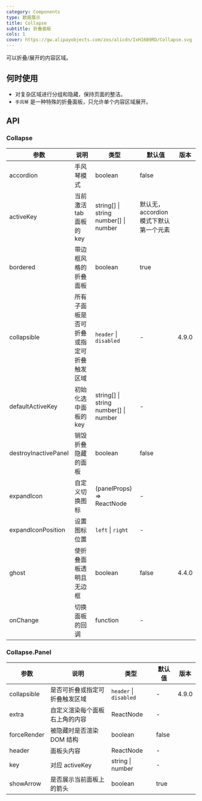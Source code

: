 ```yaml
---
category: Components
type: 数据展示
title: Collapse
subtitle: 折叠面板
cols: 1
cover: https://gw.alipayobjects.com/zos/alicdn/IxH16B9RD/Collapse.svg
---
```


可以折叠/展开的内容区域。

## 何时使用

- 对复杂区域进行分组和隐藏，保持页面的整洁。
- `手风琴` 是一种特殊的折叠面板，只允许单个内容区域展开。

## API

### Collapse

| 参数 | 说明 | 类型 | 默认值 | 版本 |
| --- | --- | --- | --- | --- |
| accordion | 手风琴模式 | boolean | false |  |
| activeKey | 当前激活 tab 面板的 key | string\[] \| string <br/> number\[] \| number | 默认无，accordion 模式下默认第一个元素 |  |
| bordered | 带边框风格的折叠面板 | boolean | true |  |
| collapsible | 所有子面板是否可折叠或指定可折叠触发区域 | `header` \| `disabled` | - | 4.9.0 |
| defaultActiveKey | 初始化选中面板的 key | string\[] \| string<br/> number\[] \| number | - |  |
| destroyInactivePanel | 销毁折叠隐藏的面板 | boolean | false |  |
| expandIcon | 自定义切换图标 | (panelProps) => ReactNode | - |  |
| expandIconPosition | 设置图标位置 | `left` \| `right` | - |  |
| ghost | 使折叠面板透明且无边框 | boolean | false | 4.4.0 |
| onChange | 切换面板的回调 | function | - |  |

### Collapse.Panel

| 参数 | 说明 | 类型 | 默认值 | 版本 |
| --- | --- | --- | --- | --- |
| collapsible | 是否可折叠或指定可折叠触发区域 | `header` \| `disabled` | - | 4.9.0 |
| extra | 自定义渲染每个面板右上角的内容 | ReactNode | - |  |
| forceRender | 被隐藏时是否渲染 DOM 结构 | boolean | false |  |
| header | 面板头内容 | ReactNode | - |  |
| key | 对应 activeKey | string \| number | - |  |
| showArrow | 是否展示当前面板上的箭头 | boolean | true |  |
